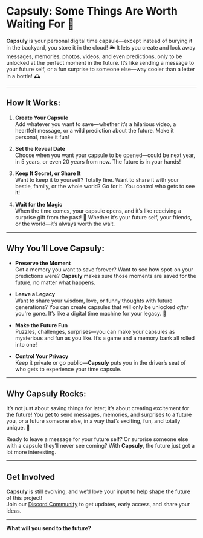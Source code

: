 # Capsuly: Some Things Are Worth Waiting For 🌟

**Capsuly** is your personal digital time capsule—except instead of burying it in the backyard, you store it in the cloud! 🌥️ It lets you create and lock away messages, memories, photos, videos, and even predictions, only to be unlocked at the perfect moment in the future. It’s like sending a message to your future self, or a fun surprise to someone else—way cooler than a letter in a bottle! 🕰️

---

## How It Works:

1. **Create Your Capsule**  
   Add whatever you want to save—whether it’s a hilarious video, a heartfelt message, or a wild prediction about the future. Make it personal, make it fun!

2. **Set the Reveal Date**  
   Choose when you want your capsule to be opened—could be next year, in 5 years, or even 20 years from now. The future is in your hands!

3. **Keep It Secret, or Share It**  
   Want to keep it to yourself? Totally fine. Want to share it with your bestie, family, or the whole world? Go for it. You control who gets to see it!

4. **Wait for the Magic**  
   When the time comes, your capsule opens, and it’s like receiving a surprise gift from the past! 🎁 Whether it’s your future self, your friends, or the world—it’s always worth the wait.

---

## Why You’ll Love Capsuly:

- **Preserve the Moment**  
   Got a memory you want to save forever? Want to see how spot-on your predictions were? **Capsuly** makes sure those moments are saved for the future, no matter what happens.

- **Leave a Legacy**  
   Want to share your wisdom, love, or funny thoughts with future generations? You can create capsules that will only be unlocked *after* you're gone. It’s like a digital time machine for your legacy. 🚀

- **Make the Future Fun**  
   Puzzles, challenges, surprises—you can make your capsules as mysterious and fun as you like. It’s a game and a memory bank all rolled into one!

- **Control Your Privacy**  
   Keep it private or go public—**Capsuly** puts you in the driver’s seat of who gets to experience your time capsule.

---

## Why Capsuly Rocks:

It’s not just about saving things for later; it’s about creating excitement for the future! You get to send messages, memories, and surprises to a future you, or a future someone else, in a way that’s exciting, fun, and totally unique. 🚀

Ready to leave a message for your future self? Or surprise someone else with a capsule they’ll never see coming? With **Capsuly**, the future just got a lot more interesting.

---

## Get Involved

**Capsuly** is still evolving, and we’d love your input to help shape the future of this project!  
Join our [Discord Community](https://discord.gg/aQDEgHD38D) to get updates, early access, and share your ideas.

---

**What will you send to the future?**

